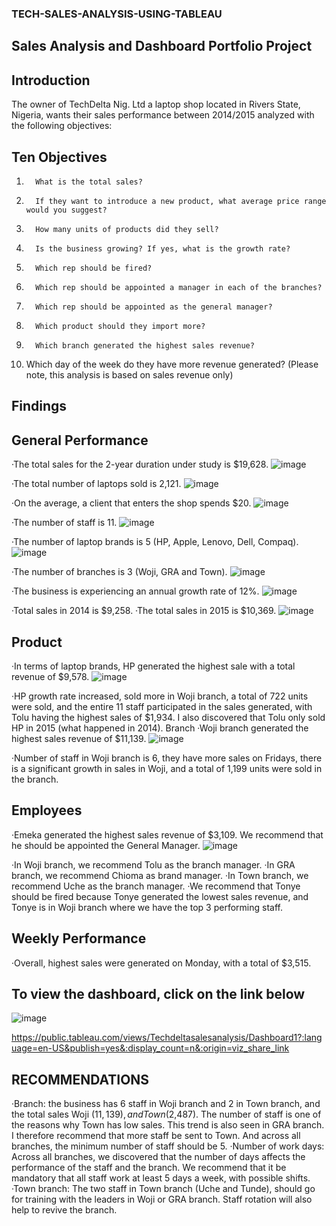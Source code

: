### TECH-SALES-ANALYSIS-USING-TABLEAU

 
## Sales Analysis and Dashboard Portfolio Project
## Introduction
The owner of TechDelta Nig. Ltd a laptop shop located in Rivers State, Nigeria, wants their sales performance between 2014/2015 analyzed with the following objectives:
## Ten Objectives
1.       What is the total sales?
2.       If they want to introduce a new product, what average price range would you suggest?
3.       How many units of products did they sell?
4.       Is the business growing? If yes, what is the growth rate?
5.       Which rep should be fired?
6.       Which rep should be appointed a manager in each of the branches?
7.       Which rep should be appointed as the general manager?
8.       Which product should they import more?
9.       Which branch generated the highest sales revenue?
10.   Which day of the week do they have more revenue generated?
(Please note, this analysis is based on sales revenue only)

## Findings
## General Performance
·The total sales for the 2-year duration under study is $19,628.
![image](https://github.com/asogwachinenye1/TECH-SALES-ANALSIS-USING-TABLEAU/assets/161091047/2c2e0583-de5d-4957-bd43-14332a37ee28)

·The total number of laptops sold is 2,121.
![image](https://github.com/asogwachinenye1/TECH-SALES-ANALSIS-USING-TABLEAU/assets/161091047/5197236f-eb37-4db8-aa79-8f436415cc9e)

·On the average, a client that enters the shop spends $20.
![image](https://github.com/asogwachinenye1/TECH-SALES-ANALSIS-USING-TABLEAU/assets/161091047/2f96bc01-dd77-447c-adbd-3aafd510ff00)

·The number of staff is 11.
![image](https://github.com/asogwachinenye1/TECH-SALES-ANALSIS-USING-TABLEAU/assets/161091047/9790cfc2-9587-4299-9da0-3699d8c65450)

·The number of laptop brands is 5 (HP, Apple, Lenovo, Dell, Compaq).
![image](https://github.com/asogwachinenye1/TECH-SALES-ANALSIS-USING-TABLEAU/assets/161091047/5b9e6b67-d96f-44d8-8720-a9f2e55188ad)

·The number of branches is 3 (Woji, GRA and Town).
![image](https://github.com/asogwachinenye1/TECH-SALES-ANALSIS-USING-TABLEAU/assets/161091047/349863d0-380f-4db9-a472-0ad37d8ab2a9)

·The business is experiencing an annual growth rate of 12%.
![image](https://github.com/asogwachinenye1/TECH-SALES-ANALSIS-USING-TABLEAU/assets/161091047/078fe074-440c-4201-b1c7-2ce6002dd9a6)


·Total sales in 2014 is $9,258.
·The total sales in 2015 is $10,369.
![image](https://github.com/asogwachinenye1/TECH-SALES-ANALSIS-USING-TABLEAU/assets/161091047/95311ac8-e4d2-4b4e-ac0a-614ce545ad6a)

 
## Product
·In terms of laptop brands, HP generated the highest sale with a total revenue of $9,578.
![image](https://github.com/asogwachinenye1/TECH-SALES-ANALSIS-USING-TABLEAU/assets/161091047/98db55cf-ba9e-4793-b94f-1401a113b166)

·HP growth rate increased, sold more in Woji branch, a total of 722 units were sold, and the entire 11 staff participated in the sales generated, with Tolu having the highest sales of $1,934. I also discovered that Tolu only sold HP in 2015 (what happened in 2014).
Branch
·Woji branch generated the highest sales revenue of $11,139.
![image](https://github.com/asogwachinenye1/TECH-SALES-ANALSIS-USING-TABLEAU/assets/161091047/fd3fd7f8-c126-474c-bf87-2c598c627a3e)

 ·Number of staff in Woji branch is 6, they have more sales on Fridays, there is a significant growth in sales in Woji, and a total of 1,199 units were sold in the branch.
## Employees
·Emeka generated the highest sales revenue of $3,109. We recommend that he should be appointed the General Manager.
![image](https://github.com/asogwachinenye1/TECH-SALES-ANALSIS-USING-TABLEAU/assets/161091047/ef24fabc-40bc-4cfc-9fd3-c53832e2cc30)

·In Woji branch, we recommend Tolu as the branch manager.
·In GRA branch, we recommend Chioma as brand manager.
·In Town branch, we recommend Uche as the branch manager.
·We recommend that Tonye should be fired because Tonye generated the lowest sales revenue, and Tonye is in Woji branch where we have the top 3 performing staff.
## Weekly Performance
·Overall, highest sales were generated on Monday, with a total of $3,515.


## To view the dashboard, click on the link below
![image](https://github.com/asogwachinenye1/TECH-SALES-ANALSIS-USING-TABLEAU/assets/161091047/7543d45f-5d24-40b3-881c-bac18b9925d6)

https://public.tableau.com/views/Techdeltasalesanalysis/Dashboard1?:language=en-US&publish=yes&:display_count=n&:origin=viz_share_link

## RECOMMENDATIONS
·Branch: the business has 6 staff in Woji branch and 2 in Town branch, and the total sales Woji ($11,139), and Town ($2,487). The number of staff is one of the reasons why Town has low sales. This trend is also seen in GRA branch. I therefore recommend that more staff be sent to Town. And across all branches, the minimum number of staff should be 5.
·Number of work days: Across all branches, we discovered that the number of days affects the performance of the staff and the branch. We recommend that it be mandatory that all staff work at least 5 days a week, with possible shifts.
·Town branch: The two staff in Town branch (Uche and Tunde), should go for training with the leaders in Woji or GRA branch. Staff rotation will also help to revive the branch.

